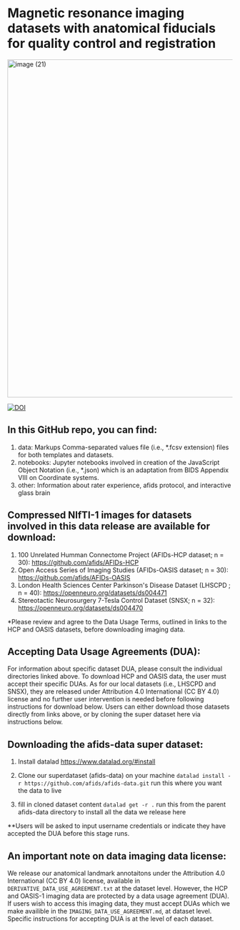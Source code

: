 # Magnetic resonance imaging datasets with anatomical fiducials for quality control and registration
<img width="757" alt="image (21)" src="https://user-images.githubusercontent.com/46094728/200840201-90d2e6ef-b066-4de9-8bae-79cb51bd2354.png">

<a href="https://doi.org/10.5281/zenodo.7640692"><img src="https://zenodo.org/badge/DOI/10.5281/zenodo.7640692.svg" alt="DOI"></a>


## In this GitHub repo, you can find: 

1) data: Markups Comma-separated values file (i.e., *.fcsv extension) files for both templates and datasets. 
2) notebooks: Jupyter notebooks involved in creation of the JavaScript Object Notation (i.e., *.json) which is an adaptation from BIDS Appendix VIII on Coordinate systems.  
3) other: Information about rater experience, afids protocol, and interactive glass brain

## Compressed NIfTI-1 images for datasets involved in this data release are available for download: 
1) 100 Unrelated Humman Connectome Project (AFIDs-HCP dataset; n = 30): https://github.com/afids/AFIDs-HCP
2) Open Access Series of Imaging Studies (AFIDs-OASIS dataset; n = 30): https://github.com/afids/AFIDs-OASIS
3) London Health Sciences Center Parkinson's Disease Dataset (LHSCPD ; n = 40): https://openneuro.org/datasets/ds004471
4) Stereotactic Neurosurgery 7-Tesla Control Dataset (SNSX; n = 32): https://openneuro.org/datasets/ds004470

*Please review and agree to the Data Usage Terms, outlined in links to the HCP and OASIS datasets, before downloading imaging data.

## Accepting Data Usage Agreements (DUA):
For information about specific dataset DUA, please consult the individual directories linked above. To download HCP and OASIS data, the user must accept their specific DUAs. As for our local datasets (i.e., LHSCPD and SNSX), they are released under Attribution 4.0 International (CC BY 4.0) license and no further user intervention is needed before following instructions for download below. Users can either download those datasets directly from links above, or by cloning the super dataset here via instructions below. 

## Downloading the afids-data super dataset:

1) Install datalad
https://www.datalad.org/#install
    

2) Clone our superdataset (afids-data) on your machine 
`datalad install -r https://github.com/afids/afids-data.git` run this where you want the data to live
    

3) fill in cloned dataset content
`datalad get -r .` run this from the parent afids-data directory to install all the data we release here

**Users will be asked to input username credentials or indicate they have accepted the DUA before this stage runs.



## An important note on data imaging data license: 

We release our anatomical landmark annotaitons under the Attribution 4.0 International (CC BY 4.0) license, available in `DERIVATIVE_DATA_USE_AGREEMENT.txt` at the dataset level. However, the HCP and OASIS-1 imaging data are protected by a data usage agreement (DUA). If users wish to access this imaging data, they must accept DUAs which we make availible in the `IMAGING_DATA_USE_AGREEMENT.md`, at dataset level. Specific instructions for accepting DUA is at the level of each dataset. 

